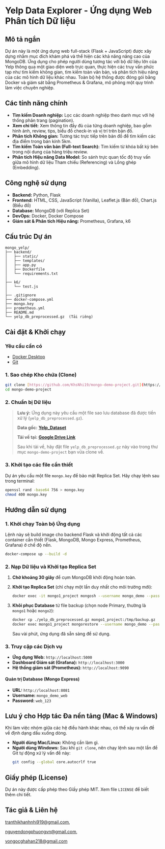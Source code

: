 # Yelp Data Explorer - Ứng dụng Web Phân tích Dữ liệu

## Mô tả ngắn

Dự án này là một ứng dụng web full-stack (Flask + JavaScript) được xây dựng nhằm mục đích khám phá và thể hiện các khả năng nâng cao của MongoDB. Ứng dụng cho phép người dùng tương tác với bộ dữ liệu lớn của Yelp thông qua một giao diện web trực quan, thực hiện các truy vấn phức tạp như tìm kiếm không gian, tìm kiếm toàn văn bản, và phân tích hiệu năng của các mô hình dữ liệu khác nhau. Toàn bộ hệ thống được đóng gói bằng Docker và giám sát bằng Prometheus & Grafana, mô phỏng một quy trình làm việc chuyên nghiệp.

## Các tính năng chính

- **Tìm kiếm Doanh nghiệp:** Lọc các doanh nghiệp theo danh mục với hệ thống phân trang (pagination).
- **Xem chi tiết:** Xem thông tin đầy đủ của từng doanh nghiệp, bao gồm hình ảnh, review, tips, biểu đồ check-in và vị trí trên bản đồ.
- **Phân tích Không gian:** Tương tác trực tiếp trên bản đồ để tìm kiếm các địa điểm trong bán kính 5km.
- **Tìm kiếm Toàn văn bản (Full-text Search):** Tìm kiếm từ khóa bất kỳ bên trong nội dung của hàng triệu review.
- **Phân tích Hiệu năng Data Model:** So sánh trực quan tốc độ truy vấn giữa mô hình dữ liệu Tham chiếu (Referencing) và Lồng ghép (Embedding).

## Công nghệ sử dụng

- **Backend:** Python, Flask
- **Frontend:** HTML, CSS, JavaScript (Vanilla), Leaflet.js (Bản đồ), Chart.js (Biểu đồ)
- **Database:** MongoDB (với Replica Set)
- **DevOps:** Docker, Docker Compose
- **Giám sát & Phân tích Hiệu năng:** Prometheus, Grafana, k6

## Cấu trúc Dự án

```
mongo_yelp/
├── backend/
│   ├── static/
│   ├── templates/
│   ├── app.py
│   ├── Dockerfile
│   └── requirements.txt
│
├── k6/
│   └── test.js
│
├── .gitignore
├── docker-compose.yml
├── mongo.key
├── prometheus.yml
├── README.md
└── yelp_db_preprocessed.gz  (Tải riêng)
```

## Cài đặt & Khởi chạy

### Yêu cầu cần có

- [Docker Desktop](https://www.docker.com/products/docker-desktop/)
- [Git](https://git-scm.com/)

### 1. Sao chép Kho chứa (Clone)

```bash
git clone [https://github.com/KhsNhi19/mongo-demo-project.git](https://github.com/KhsNhi19/mongo-demo-project.git)
cd mongo-demo-project
```

### 2. Chuẩn bị Dữ liệu

> **Lưu ý:** Ứng dụng này yêu cầu một file sao lưu database đã được tiền xử lý (`yelp_db_preprocessed.gz`).
>
> **Data gốc:** [**Yelp_Dataset**](https://business.yelp.com/data/resources/open-dataset/)
>
> **Tải về tại:** [**Google Drive Link**](https://drive.google.com/file/d/1sIInaTIC0LpG8ZJQWOtMaxkQe-BKJrjr/view?usp=sharing)
>
> Sau khi tải về, hãy đặt file `yelp_db_preprocessed.gz` này vào trong thư mục `mongo-demo-project` bạn vừa clone về.

### 3. Khởi tạo các file cần thiết

Dự án yêu cầu một file `mongo.key` để bảo mật Replica Set. Hãy chạy lệnh sau trong terminal:

```bash
openssl rand -base64 756 > mongo.key
chmod 400 mongo.key
```

## Hướng dẫn sử dụng

### 1. Khởi chạy Toàn bộ Ứng dụng

Lệnh này sẽ build image cho backend Flask và khởi động tất cả các container cần thiết (Flask, MongoDB, Mongo Express, Prometheus, Grafana) ở chế độ nền.

```bash
docker-compose up --build -d
```

### 2. Nạp Dữ liệu và Khởi tạo Replica Set

1.  **Chờ khoảng 30 giây** để cụm MongoDB khởi động hoàn toàn.

2.  **Khởi tạo Replica Set** (chỉ chạy một lần duy nhất cho môi trường mới):

    ```bash
    docker exec -it mongo1_project mongosh --username mongo_demo --password admin_123 --authenticationDatabase admin --eval 'rs.initiate({ _id: "rs0", members: [ { _id: 0, host: "mongo1:27017" }, { _id: 1, host: "mongo2:27017" }, { _id: 2, host: "mongo3:27017" } ] })'
    ```

3.  **Khôi phục Database** từ file backup (chọn node Primary, thường là `mongo1` hoặc `mongo2`):

    ```bash
    docker cp ./yelp_db_preprocessed.gz mongo1_project:/tmp/backup.gz
    docker exec mongo1_project mongorestore --username mongo_demo --password admin_123 --authenticationDatabase admin --db yelp_db --archive=/tmp/backup.gz --gzip --drop
    ```

    Sau vài phút, ứng dụng đã sẵn sàng để sử dụng.

### 3. Truy cập các Dịch vụ

- **Ứng dụng Web:** `http://localhost:5000`
- **Dashboard Giám sát (Grafana):** `http://localhost:3000`
- **Hệ thống giám sát (Prometheus):** `http://localhost:9090`

#### Quản trị Database (Mongo Express)

- **URL:** `http://localhost:8081`
- **Username:** `mongo_demo_web`
- **Password:** `web_123`

## Lưu ý cho Hợp tác Đa nền tảng (Mac & Windows)

Khi làm việc nhóm giữa các hệ điều hành khác nhau, có thể xảy ra vấn đề về định dạng dấu xuống dòng.

- **Người dùng Mac/Linux:** Không cần làm gì.
- **Người dùng Windows:** Sau khi `git clone`, nên chạy lệnh sau một lần để Git tự động xử lý vấn đề này:
  ```bash
  git config --global core.autocrlf true
  ```

## Giấy phép (License)

Dự án này được cấp phép theo Giấy phép MIT. Xem file `LICENSE` để biết thêm chi tiết.

## Tác giả & Liên hệ

tranthikhanhnhi919@gmail.com,

nguyendongphuongvn@gmail.com,

vongocghahan218@gmail.com
